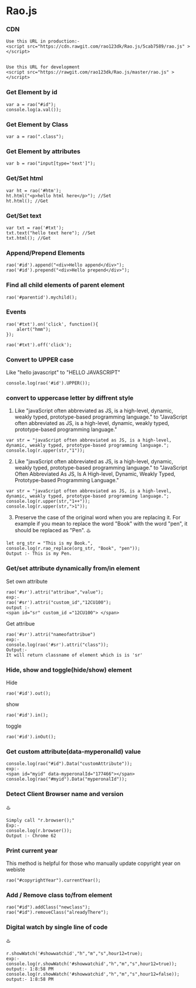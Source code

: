 # Rao.js

### CDN
```
Use this URL in production:- 
<script src="https://cdn.rawgit.com/rao123dk/Rao.js/5cab7589/rao.js" > </script> 


Use this URL for development
<script src="https://rawgit.com/rao123dk/Rao.js/master/rao.js" > </script> 

```

### Get Element by id
```
var a = rao("#id");
console.log(a.val());
```
### Get Element by Class
```
var a = rao(".class");
```

### Get Element by attributes
```
var b = rao("input[type='text']");
```

### Get/Set html 
```
var ht = rao('#htm');
ht.html("<p>hello html here</p>"); //Set
ht.html(); //Get
```

### Get/Set text 
```
var txt = rao('#txt');
txt.text("hello text here"); //Set
txt.html(); //Get
```

### Append/Prepend Elements
```
rao('#id').append("<div>Hello append</div>");
rao('#id').prepend("<div>Hello prepend</div>");
```
### Find all child elements of parent element
```
rao('#parentid').mychild();
```

### Events
```
rao('#txt').on('click', function(){ 
    alert("hmm");
});

rao('#txt').off('click');
```

### Convert to UPPER case 
Like "hello javascript" to "HELLO JAVASCRIPT"
```
console.log(rao('#id').UPPER());
```
    

### convert to uppercase letter by diffrent style
1. Like "javaScript often abbreviated as JS, is a high-level, dynamic, weakly typed, prototype-based programming language." to 
"JavaScript often abbreviated as JS, is a high-level, dynamic, weakly typed, prototype-based programming language."
```
var str = "javaScript often abbreviated as JS, is a high-level, dynamic, weakly typed, prototype-based programming language.";
console.log(r.upper(str,"1"));
```

2. Like "javaScript often abbreviated as JS, is a high-level, dynamic, weakly typed, prototype-based programming language." to 
"JavaScript Often Abbreviated As JS, Is A High-level, Dynamic, Weakly Typed, Prototype-based Programming Language."
```
var str = "javaScript often abbreviated as JS, is a high-level, dynamic, weakly typed, prototype-based programming language.";
console.log(r.upper(str,"1++"));
console.log(r.upper(str,">1"));
```
3. Preserve the case of the original word when you are replacing it. For example if you mean to replace the word "Book" with the word "pen", it should be replaced as "Pen".
 :hotsprings:
```
let org_str = "This is my Book.",
console.log(r.rao_replace(org_str, "Book", "pen"));
Output :- This is my Pen.
```
### Get/set attribute dynamically from/in element
Set own attribute
```
rao('#sr').attri("attribue","value");
exp:- 
rao('#sr').attri("custom_id","12CU100");
output :- 
<span id="sr" custom_id ="12CU100"> </span>
```
Get attribue
```
rao('#sr').attri("nameofattribue")
exp:- 
console.log(rao('#sr').attri("class"));
Output:- 
It will return classname of element which is is 'sr'
```
### Hide, show and toggle(hide/show) element
Hide 
```
rao('#id').out();
```
show 
```
rao('#id').in();
```
toggle 
```
rao('#id').inOut();
```
### Get custom attribute(data-myperonalId) value
```
console.log(rao("#id").Data("customAttribute"));
exp:- 
<span id="myid" data-myperonalId="177466"></span>
console.log(rao("#myid").Data("myperonalId"));
```
### Detect Client Browser name and version
 :hotsprings:
```
Simply call "r.browser();" 
Exp:-
console.log(r.browser());
Output :- Chrome 62

```
### Print current year 
This method is helpful for those who manually update copyright year on webiste  
```
rao("#copyrightYear").currentYear();
```
### Add / Remove class to/from element
```
rao("#id").addClass("newclass");
rao("#id").removeClass("alreadyThere");
```
### Digital watch by single line of code
 :hotsprings:
 ```
 r.showWatch('#showwatchid',"h","m","s",hour12=true);
 exp:- 
 console.log(r.showWatch('#showwatchid',"h","m","s",hour12=true));
 output:- 1:8:58 PM
 console.log(r.showWatch('#showwatchid',"h","m","s",hour12=false));
 output:- 1:8:58 PM
 ```

